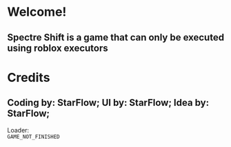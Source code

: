 # Welcome!
Spectre Shift is a game that can only be executed using roblox executors
---
# Credits  
Coding by: StarFlow;
UI by: StarFlow;
Idea by: StarFlow;
---
Loader:  
```GAME_NOT_FINISHED```
